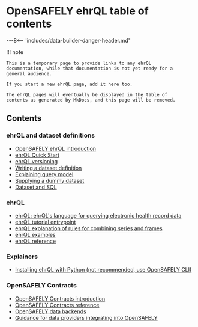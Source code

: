 # OpenSAFELY ehrQL table of contents

---8<-- 'includes/data-builder-danger-header.md'

!!! note

    This is a temporary page to provide links to any ehrQL
    documentation, while that documentation is not yet ready for a
    general audience.

    If you start a new ehrQL page, add it here too.

    The ehrQL pages will eventually be displayed in the table of
    contents as generated by MkDocs, and this page will be removed.

## Contents

### ehrQL and dataset definitions

* [OpenSAFELY ehrQL introduction](index.md)
* [ehrQL Quick Start](quick-start.md)
* [ehrQL versioning](versioning.md)
* [Writing a dataset definition](dataset-definition.md)
* [Explaining query model](query-engine-explanation.md)
* [Supplying a dummy dataset](dummy-data.md)
* [Dataset and SQL](dataset-sql-explanation.md)

### ehrQL

* [ehrQL: ehrQL's language for querying electronic health record data](ehrql/index.md)
* [ehrQL tutorial entrypoint](ehrql/tutorial/index.md)
* [ehrQL explanation of rules for combining series and frames](ehrql/combining-series-and-frames.md)
* [ehrQL examples](ehrql/examples.md)
* [ehrQL reference](ehrql/reference.md)

### Explainers

* [Installing ehrQL with Python (not recommended, use OpenSAFELY CLI)](ehrql/tutorial/python.md)

### OpenSAFELY Contracts

* [OpenSAFELY Contracts introduction](contracts/index.md)
* [OpenSAFELY Contracts reference](contracts/reference.md)
* [OpenSAFELY data backends](contracts/data-backends.md)
* [Guidance for data providers integrating into OpenSAFELY](contracts/data-provider-integration.md)
